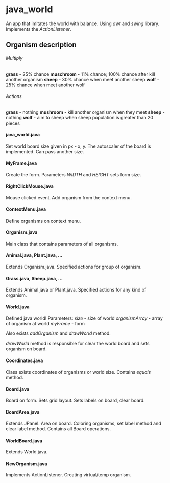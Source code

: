 # java_world
An app that imitates the world with balance. Using *awt* and *swing* library. Implements the *ActionListener*.

## Organism description
###### Multiply
**grass** - 25% chance
**muschroom** - 11% chance; 100% chance after kill another organism
**sheep** - 30% chance when meet another sheep
**wolf** - 25% chance when meet another wolf

###### Actions
**grass** - nothing
**mushroom** - kill another organism when they meet
**sheep** - nothing
**wolf** - aim to sheep when sheep population is greater than 20 pieces

#### java_world.java
Set world board size given in px - x, y. The autoscaler of the board is implemented. Can pass another size.

#### MyFrame.java
Create the form. Parameters *WIDTH* and *HEIGHT* sets form size.

#### RightClickMouse.java
Mouse clicked event. Add organism from the context menu.

#### ContextMenu.java
Define organisms on context menu.

#### Organism.java
Main class that contains parameters of all organisms.

#### Animal.java, Plant.java, ...
Extends Organism.java. Specified actions for group of organism.

#### Grass.java, Sheep.java, ...
Extends Animal.java or Plant.java. Specified actions for any kind of organism.

#### World.java
Defined java world! Parameters:
*size* - size of world
*organismArray* - array of organism at world
*myFrame* - form

Also exists *addOrganism* and *drawWorld* method.

*drawWorld* method is responsible for clear the world board and sets organism on board.

#### Coordinates.java
Class exists coordinates of organisms or world size. Contains *equals* method.

#### Board.java
Board on form. Sets grid layout. Sets labels on board, clear board.

#### BoardArea.java
Extends JPanel. Area on board. Coloring organisms, set label method and clear label method. Contains all Board operations.

#### WorldBoard.java
Extends World.java.

#### NewOrganism.java
Implements ActionListener. Creating virtual/temp organism.